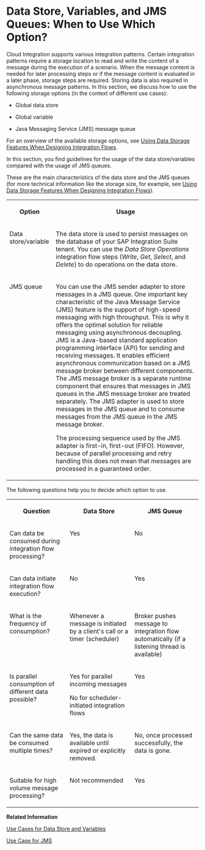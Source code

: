 <!-- loio6bc21cb2644b49f7a79be8ff406696a4 -->

# Data Store, Variables, and JMS Queues: When to Use Which Option?

Cloud Integration supports various integration patterns. Certain integration patterns require a storage location to read and write the content of a message during the execution of a scenario. When the message content is needed for later processing steps or if the message content is evaluated in a later phase, storage steps are required. Storing data is also required in asynchronous message patterns. In this section, we discuss how to use the following storage options \(in the context of different use cases\):

-   Global data store

-   Global variable

-   Java Messaging Service \(JMS\) message queue


For an overview of the available storage options, see [Using Data Storage Features When Designing Integration Flows](using-data-storage-features-when-designing-integration-flows-a836b4e.md).

In this section, you find guidelines for the usage of the data store/variables compared with the usage of JMS queues.

These are the main characteristics of the data store and the JMS queues \(for more technical information like the storage size, for example, see [Using Data Storage Features When Designing Integration Flows](using-data-storage-features-when-designing-integration-flows-a836b4e.md)\).


<table>
<tr>
<th valign="top">

Option



</th>
<th valign="top">

Usage



</th>
</tr>
<tr>
<td valign="top">

Data store/variable



</td>
<td valign="top">

The data store is used to persist messages on the database of your SAP Integration Suite tenant. You can use the *Data Store Operations* integration flow steps \(*Write*, *Get*, *Select*, and *Delete*\) to do operations on the data store.



</td>
</tr>
<tr>
<td valign="top">

JMS queue



</td>
<td valign="top">

You can use the JMS sender adapter to store messages in a JMS queue. One important key characteristic of the Java Message Service \(JMS\) feature is the support of high-speed messaging with high throughput. This is why it offers the optimal solution for reliable messaging using asynchronous decoupling. JMS is a Java-based standard application programming interface \(API\) for sending and receiving messages. It enables efficient asynchronous communication based on a JMS message broker between different components. The JMS message broker is a separate runtime component that ensures that messages in JMS queues in the JMS message broker are treated separately. The JMS adapter is used to store messages in the JMS queue and to consume messages from the JMS queue in the JMS message broker.

The processing sequence used by the JMS adapter is first-in, first-out \(FIFO\). However, because of parallel processing and retry handling this does not mean that messages are processed in a guaranteed order.



</td>
</tr>
</table>

The following questions help you to decide which option to use.


<table>
<tr>
<th valign="top">

Question



</th>
<th valign="top">

Data Store



</th>
<th valign="top">

JMS Queue



</th>
</tr>
<tr>
<td valign="top">

Can data be consumed during integration flow processing?



</td>
<td valign="top">

Yes



</td>
<td valign="top">

No



</td>
</tr>
<tr>
<td valign="top">

Can data initiate integration flow execution?



</td>
<td valign="top">

No



</td>
<td valign="top">

Yes



</td>
</tr>
<tr>
<td valign="top">

What is the frequency of consumption?



</td>
<td valign="top">

Whenever a message is initiated by a client's call or a timer \(scheduler\)



</td>
<td valign="top">

Broker pushes message to integration flow automatically \(if a listening thread is available\)



</td>
</tr>
<tr>
<td valign="top">

Is parallel consumption of different data possible?



</td>
<td valign="top">

Yes for parallel incoming messages

No for scheduler-initiated integration flows



</td>
<td valign="top">

Yes



</td>
</tr>
<tr>
<td valign="top">

Can the same data be consumed multiple times?



</td>
<td valign="top">

Yes, the data is available until expired or explicitly removed.



</td>
<td valign="top">

No, once processed successfully, the data is gone.



</td>
</tr>
<tr>
<td valign="top">

Suitable for high volume message processing?



</td>
<td valign="top">

Not recommended



</td>
<td valign="top">

Yes



</td>
</tr>
</table>

**Related Information**  


[Use Cases for Data Store and Variables](use-cases-for-data-store-and-variables-853d4dd.md "")

[Use Case for JMS](use-case-for-jms-5d2c32f.md "")

